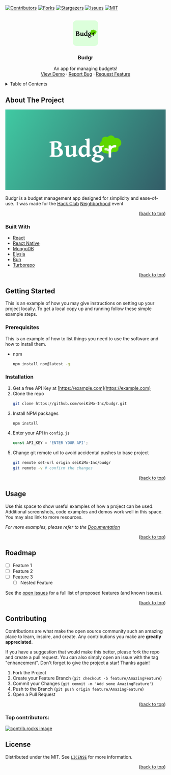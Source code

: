 <a id="readme-top"></a>

<!-- PROJECT SHIELDS -->
<!--
*** I'm using markdown "reference style" links for readability.
*** Reference links are enclosed in brackets [ ] instead of parentheses ( ).
*** See the bottom of this document for the declaration of the reference variables
*** for contributors-url, forks-url, etc. This is an optional, concise syntax you may use.
*** https://www.markdownguide.org/basic-syntax/#reference-style-links
-->
[![Contributors][contributors-shield]][contributors-url]
[![Forks][forks-shield]][forks-url]
[![Stargazers][stars-shield]][stars-url]
[![Issues][issues-shield]][issues-url]
[![MIT][license-shield]][license-url]

<!-- PROJECT LOGO -->
<br />
<div align="center">
  <a href="https://github.com/seiKiMo-Inc/budgr">
    <img src="images/logo.png" alt="Logo" width="80" height="80">
  </a>

<h3 align="center">Budgr</h3>

  <p align="center">
    An app for managing budgets!
    <br />
    <a href="https://budgr.net/">View Demo</a>
    &middot;
    <a href="https://github.com/seiKiMo-Inc/budgr/issues/new?labels=bug&template=bug-report---.md">Report Bug</a>
    &middot;
    <a href="https://github.com/seiKiMo-Inc/budgr/issues/new?labels=enhancement&template=feature-request---.md">Request Feature</a>
  </p>
</div>



<!-- TABLE OF CONTENTS -->
<details>
  <summary>Table of Contents</summary>
  <ol>
    <li>
      <a href="#about-the-project">About The Project</a>
      <ul>
        <li><a href="#built-with">Built With</a></li>
      </ul>
    </li>
    <li>
      <a href="#getting-started">Getting Started</a>
      <ul>
        <li><a href="#prerequisites">Prerequisites</a></li>
        <li><a href="#installation">Installation</a></li>
      </ul>
    </li>
    <li><a href="#usage">Usage</a></li>
    <li><a href="#roadmap">Roadmap</a></li>
    <li><a href="#contributing">Contributing</a></li>
    <li><a href="#license">License</a></li>
  </ol>
</details>



<!-- ABOUT THE PROJECT -->
## About The Project

[![Budgr Banner](images/banner.png)](https://budgr.net)

Budgr is a budget management app designed for simplicity and ease-of-use. It was made for the [Hack Club](https://hackclub.com/) [Neighborhood](https://neighborhood.hackclub.com/) event

<p align="right">(<a href="#readme-top">back to top</a>)</p>



### Built With

* [React](https://react.dev)
* [React Native](https://reactnative.dev)
* [MongoDB](https://mongodb.com)
* [Elysia](https://elysiajs.com)
* [Bun](https://bun.sh)
* [Turborepo](https://turborepo.com)

<p align="right">(<a href="#readme-top">back to top</a>)</p>



<!-- GETTING STARTED -->
## Getting Started

This is an example of how you may give instructions on setting up your project locally.
To get a local copy up and running follow these simple example steps.

### Prerequisites

This is an example of how to list things you need to use the software and how to install them.
* npm
  ```sh
  npm install npm@latest -g
  ```

### Installation

1. Get a free API Key at [https://example.com](https://example.com)
2. Clone the repo
   ```sh
   git clone https://github.com/seiKiMo-Inc/budgr.git
   ```
3. Install NPM packages
   ```sh
   npm install
   ```
4. Enter your API in `config.js`
   ```js
   const API_KEY = 'ENTER YOUR API';
   ```
5. Change git remote url to avoid accidental pushes to base project
   ```sh
   git remote set-url origin seiKiMo-Inc/budgr
   git remote -v # confirm the changes
   ```

<p align="right">(<a href="#readme-top">back to top</a>)</p>



<!-- USAGE EXAMPLES -->
## Usage

Use this space to show useful examples of how a project can be used. Additional screenshots, code examples and demos work well in this space. You may also link to more resources.

_For more examples, please refer to the [Documentation](https://example.com)_

<p align="right">(<a href="#readme-top">back to top</a>)</p>



<!-- ROADMAP -->
## Roadmap

- [ ] Feature 1
- [ ] Feature 2
- [ ] Feature 3
    - [ ] Nested Feature

See the [open issues](https://github.com/seiKiMo-Inc/budgr/issues) for a full list of proposed features (and known issues).

<p align="right">(<a href="#readme-top">back to top</a>)</p>



<!-- CONTRIBUTING -->
## Contributing

Contributions are what make the open source community such an amazing place to learn, inspire, and create. Any contributions you make are **greatly appreciated**.

If you have a suggestion that would make this better, please fork the repo and create a pull request. You can also simply open an issue with the tag "enhancement".
Don't forget to give the project a star! Thanks again!

1. Fork the Project
2. Create your Feature Branch (`git checkout -b feature/AmazingFeature`)
3. Commit your Changes (`git commit -m 'Add some AmazingFeature'`)
4. Push to the Branch (`git push origin feature/AmazingFeature`)
5. Open a Pull Request

<p align="right">(<a href="#readme-top">back to top</a>)</p>

### Top contributors:

<a href="https://github.com/seiKiMo-Inc/budgr/graphs/contributors">
  <img src="https://contrib.rocks/image?repo=seiKiMo-Inc/budgr" alt="contrib.rocks image" />
</a>



<!-- LICENSE -->
## License

Distributed under the MIT. See [`LICENSE`](LICENSE) for more information.

<p align="right">(<a href="#readme-top">back to top</a>)</p>

<!-- MARKDOWN LINKS & IMAGES -->
<!-- https://www.markdownguide.org/basic-syntax/#reference-style-links -->
[contributors-shield]: https://img.shields.io/github/contributors/seiKiMo-Inc/budgr.svg?style=for-the-badge
[contributors-url]: https://github.com/seiKiMo-Inc/budgr/graphs/contributors
[forks-shield]: https://img.shields.io/github/forks/seiKiMo-Inc/budgr.svg?style=for-the-badge
[forks-url]: https://github.com/seiKiMo-Inc/budgr/network/members
[stars-shield]: https://img.shields.io/github/stars/seiKiMo-Inc/budgr.svg?style=for-the-badge
[stars-url]: https://github.com/seiKiMo-Inc/budgr/stargazers
[issues-shield]: https://img.shields.io/github/issues/seiKiMo-Inc/budgr.svg?style=for-the-badge
[issues-url]: https://github.com/seiKiMo-Inc/budgr/issues
[license-shield]: https://img.shields.io/github/license/seiKiMo-Inc/budgr.svg?style=for-the-badge
[license-url]: https://github.com/seiKiMo-Inc/budgr/blob/master/LICENSE.txt
